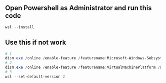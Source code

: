 <h2> Open Powershell as Administrator and run this code </h2>

```powershell
wsl --install
```

<h2> Use this if not work </h2>

```powershell
# 1
dism.exe /online /enable-feature /featurename:Microsoft-Windows-Subsystem-Linux /all /norestart
# 2
dism.exe /online /enable-feature /featurename:VirtualMachinePlatform /all /norestart
# 3
wsl --set-default-version 2
```

